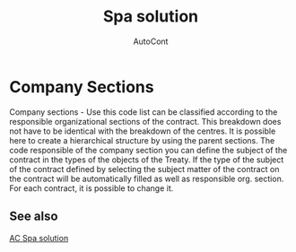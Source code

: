 ﻿---
    title: "Spa solution"
    author: AutoCont
    ms.date: 04/30/2018
    ms.topic: article
    ms.prod: dynamics-nav-2017
    ms.contentlocale: en
    ms.lasthandoff: 04/30/2018
---

# Company Sections

Company sections - Use this code list can be classified according to the responsible organizational sections of the contract. This breakdown does not have to be identical with the breakdown of the centres. 
It is possible here to create a hierarchical structure by using the parent sections.
The code responsible of the company section you can define the subject of the contract in the types of the objects of the Treaty. If the type of the subject of the contract defined by selecting the subject matter of the contract on the contract will be automatically filled as well as responsible org. section. For each contract, it is possible to change it. 


## <a name="see-also"></a>See also
[AC Spa solution](ac-spa-solution.md)
